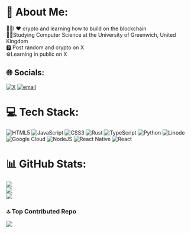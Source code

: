 # 💫 About Me:
👨‍💻I ❤️ crypto and learning how to build on the blockchain<br>👨‍🎓Studying Computer Science at the University of Greenwich, United Kingdom<br>🅿️ Post random and crypto on X<br>⚙️Learning in public on X


## 🌐 Socials:
[![X](https://img.shields.io/badge/X-black.svg?logo=X&logoColor=white)](https://x.com/unknwn___p) [![email](https://img.shields.io/badge/Email-D14836?logo=gmail&logoColor=white)](mailto:cagbanike@gmail.com) 

# 💻 Tech Stack:
![HTML5](https://img.shields.io/badge/html5-%23E34F26.svg?style=for-the-badge&logo=html5&logoColor=white) ![JavaScript](https://img.shields.io/badge/javascript-%23323330.svg?style=for-the-badge&logo=javascript&logoColor=%23F7DF1E) ![CSS3](https://img.shields.io/badge/css3-%231572B6.svg?style=for-the-badge&logo=css3&logoColor=white) ![Rust](https://img.shields.io/badge/rust-%23000000.svg?style=for-the-badge&logo=rust&logoColor=white) ![TypeScript](https://img.shields.io/badge/typescript-%23007ACC.svg?style=for-the-badge&logo=typescript&logoColor=white) ![Python](https://img.shields.io/badge/python-3670A0?style=for-the-badge&logo=python&logoColor=ffdd54) ![Linode](https://img.shields.io/badge/linode-00A95C?style=for-the-badge&logo=linode&logoColor=white) ![Google Cloud](https://img.shields.io/badge/GoogleCloud-%234285F4.svg?style=for-the-badge&logo=google-cloud&logoColor=white) ![NodeJS](https://img.shields.io/badge/node.js-6DA55F?style=for-the-badge&logo=node.js&logoColor=white) ![React Native](https://img.shields.io/badge/react_native-%2320232a.svg?style=for-the-badge&logo=react&logoColor=%2361DAFB) ![React](https://img.shields.io/badge/react-%2320232a.svg?style=for-the-badge&logo=react&logoColor=%2361DAFB)
# 📊 GitHub Stats:
![](https://github-readme-stats.vercel.app/api?username=unknwnp&theme=dark&hide_border=false&include_all_commits=true&count_private=false)<br/>
![](https://nirzak-streak-stats.vercel.app/?user=unknwnp&theme=dark&hide_border=false)<br/>
![](https://github-readme-stats.vercel.app/api/top-langs/?username=unknwnp&theme=dark&hide_border=false&include_all_commits=true&count_private=false&layout=compact)

### 🔝 Top Contributed Repo
![](https://github-contributor-stats.vercel.app/api?username=unknwnp&limit=5&theme=dark&combine_all_yearly_contributions=true)

<!-- Proudly created with GPRM ( https://gprm.itsvg.in ) -->
